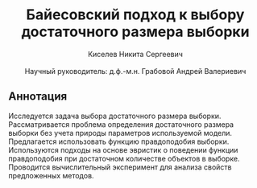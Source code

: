 <div align="center">
  <H1>
    Байесовский подход к выбору достаточного размера выборки
  </H1>
  Киселев Никита Сергеевич
</div><br>
<div align="center">
  Научный руководитель: д.ф.-м.н. Грабовой Андрей Валериевич
</div>

## Аннотация
Исследуется задача выбора достаточного размера выборки. Рассматривается проблема определения достаточного размера выборки без учета природы параметров используемой модели. Предлагается использовать функцию правдоподобия выборки. Используются подходы на основе эвристик о поведении функции правдоподобия при достаточном количестве объектов в выборке. Проводится вычислительный эксперимент для анализа свойств предложенных методов.
